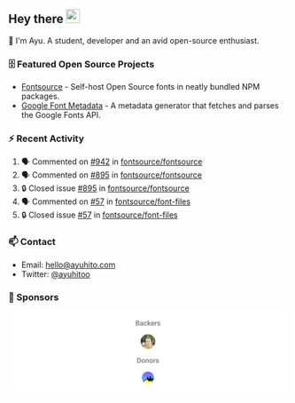 ## Hey there <img src="https://media.giphy.com/media/hvRJCLFzcasrR4ia7z/giphy.gif" width="25" height="25">

📝 I'm Ayu. A student, developer and an avid open-source enthusiast.

### 🗄 Featured Open Source Projects

- [Fontsource](https://github.com/fontsource/fontsource) - Self-host Open Source fonts in neatly bundled NPM packages.
- [Google Font Metadata](https://github.com/fontsource/google-font-metadata) - A metadata generator that fetches and parses the Google Fonts API.

### ⚡ Recent Activity

<!--START_SECTION:activity-->

1. 🗣 Commented on [#942](https://github.com/fontsource/fontsource/issues/942#issuecomment-1942650347) in [fontsource/fontsource](https://github.com/fontsource/fontsource)
2. 🗣 Commented on [#895](https://github.com/fontsource/fontsource/issues/895#issuecomment-1937767012) in [fontsource/fontsource](https://github.com/fontsource/fontsource)
3. 🔒 Closed issue [#895](https://github.com/fontsource/fontsource/issues/895) in [fontsource/fontsource](https://github.com/fontsource/fontsource)
4. 🗣 Commented on [#57](https://github.com/fontsource/font-files/issues/57#issuecomment-1937763683) in [fontsource/font-files](https://github.com/fontsource/font-files)
5. 🔒 Closed issue [#57](https://github.com/fontsource/font-files/issues/57) in [fontsource/font-files](https://github.com/fontsource/font-files)
<!--END_SECTION:activity-->

### 📫 Contact

- Email: hello@ayuhito.com
- Twitter: [@ayuhitoo](https://twitter.com/ayuhitoo)

### :sparkling_heart: Sponsors

<p align="center">
  <a href="https://cdn.jsdelivr.net/gh/ayuhito/ayuhito/sponsors.svg">
    <img src='https://raw.githubusercontent.com/ayuhito/ayuhito/master/sponsors.svg'/>
  </a>
</p>
